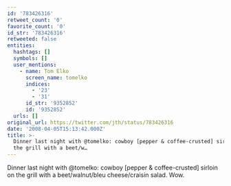 ```yaml
---
id: '783426316'
retweet_count: '0'
favorite_count: '0'
id_str: '783426316'
retweeted: false
entities:
  hashtags: []
  symbols: []
  user_mentions:
    - name: Tom Elko
      screen_name: tomelko
      indices:
        - '23'
        - '31'
      id_str: '9352852'
      id: '9352852'
  urls: []
original_url: https://twitter.com/jth/status/783426316
date: '2008-04-05T15:13:42.000Z'
title: >-
  Dinner last night with @tomelko: cowboy [pepper & coffee-crusted] sirloin on
  the grill with a beet/w…
---
```


Dinner last night with @tomelko: cowboy [pepper & coffee-crusted] sirloin on the grill with a beet/walnut/bleu cheese/craisin salad. Wow.
